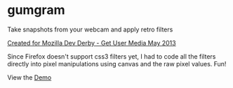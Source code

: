 gumgram
=======

Take snapshots from your webcam and apply retro filters

[Created for Mozilla Dev Derby - Get User Media May 2013](https://developer.mozilla.org/en-US/demos/devderby)

Since Firefox doesn't support css3 filters yet, I had to code all the filters directly into pixel manipulations using canvas and the raw pixel values. Fun!

View the [Demo](http://brombomb.github.io/gumgram)
